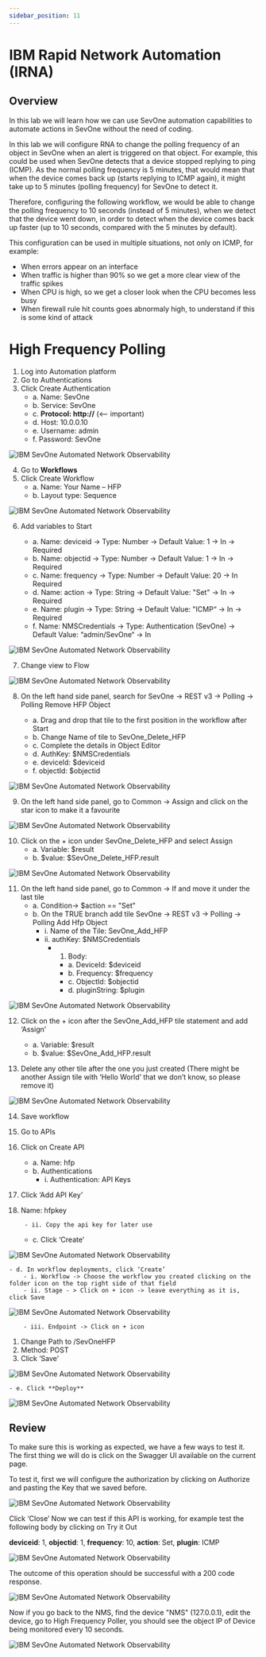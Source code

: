 ```yaml
---
sidebar_position: 11
---
```


# IBM Rapid Network Automation (IRNA)

## Overview
In this lab we will learn how we can use SevOne automation capabilities to automate actions in SevOne without the need of coding.

In this lab we will configure RNA to change the polling frequency of an object in SevOne when an alert is triggered on that object. For example, this could be used when SevOne detects that a device stopped replying to ping (ICMP). As the normal polling frequency is 5 minutes, that would mean that when the device comes back up (starts replying to ICMP again), it might take up to 5 minutes (polling frequency) for SevOne to detect it. 

Therefore, configuring the following workflow, we would be able to change the polling frequency to 10 seconds (instead of 5 minutes), when we detect that the device went down, in order to detect when the device comes back up faster (up to 10 seconds, compared with the 5 minutes by default). 

This configuration can be used in multiple situations, not only on ICMP, for example:
* When errors appear on an interface
* When traffic is higher than 90% so we get a more clear view of the traffic spikes
* When CPU is high, so we get a closer look when the CPU becomes less busy
* When firewall rule hit counts goes abnormaly high, to understand if this is some kind of attack


# High Frequency Polling


1.	Log into Automation platform
2.	Go to Authentications
3.	Click  Create Authentication
    - a. Name: SevOne
    - b. Service: SevOne
    - c. **Protocol: http://** (<-- important)
    - d. Host: 10.0.0.10
    - e. Username: admin
    - f. Password: SevOne
    
![IBM SevOne Automated Network Observability](img/Lab%209%20-%201.png)

4.	Go to **Workflows**
5.	Click Create Workflow
    - a. Name: Your Name – HFP
    - b. Layout type: Sequence

![IBM SevOne Automated Network Observability](img/Lab%209%20-%202.png)

6.	Add variables to Start

    - a. Name: deviceid -> Type: Number -> Default Value: 1 -> In -> Required
    - b. Name: objectid -> Type: Number -> Default Value: 1  -> In -> Required
    - c. Name: frequency -> Type: Number -> Default Value: 20  -> In Required   
    - d. Name: action -> Type: String -> Default Value: "Set"  -> In -> Required
    - e. Name: plugin -> Type: String -> Default Value: "ICMP“ -> In -> Required
    - f. Name: NMSCredentials -> Type: Authentication (SevOne) -> Default Value: “admin/SevOne“ -> In 
    
![IBM SevOne Automated Network Observability](img/Lab%209%20-%203.png)

7.	Change view to Flow 

![IBM SevOne Automated Network Observability](img/Lab%209%20-%204.png)

8.	On the left hand side panel, search for SevOne -> REST v3 -> Polling -> Polling Remove HFP Object

    - a. Drag and drop that tile to the first position in the workflow after Start
    - b. Change Name of tile to SevOne_Delete_HFP
    - c. Complete the details in Object Editor
    - d. AuthKey: $NMSCredentials 
    - e. deviceId: $deviceid
    - f. objectId: $objectid
    
![IBM SevOne Automated Network Observability](img/Lab%209%20-%205.png)

9.	On the left hand side panel, go to Common -> Assign and click on the star icon to make it a favourite

![IBM SevOne Automated Network Observability](img/Lab%209%20-%206.png)

10.	Click on the + icon under SevOne_Delete_HFP and select Assign
    - a. Variable: $result
    - b. $value: $SevOne_Delete_HFP.result
    
![IBM SevOne Automated Network Observability](img/Lab%209%20-%208.png)

11.	On the left hand side panel, go to Common -> If and move it under the last tile 
    - a. Condition-> $action == "Set" 
    - b. On the TRUE branch add tile SevOne -> REST v3 -> Polling -> Polling Add Hfp Object    
        - i. Name of the Tile: SevOne_Add_HFP    
        - ii. authKey: $NMSCredentials
            - 1. Body:
                - a. DeviceId: $deviceid
                - b. Frequency: $frequency
                - c. ObjectId: $objectid
                - d. pluginString: $plugin

![IBM SevOne Automated Network Observability](img/Lab%209%20-%208.png)

12.	Click on the + icon after the SevOne_Add_HFP tile statement and add ‘Assign’
    - a. Variable: $result    
    - b. $value: $SevOne_Add_HFP.result
    
13.	Delete any other tile after the one you just created (There might be another Assign tile with ‘Hello World’ that we don’t know, so please remove it)

![IBM SevOne Automated Network Observability](img/Lab%209%20-%209.png)

14.	Save workflow
16.	Go to APIs
18.	Click on Create API

    - a. Name: hfp    
    - b. Authentications
        - i. Authentication: API Keys
1. Click ‘Add API Key’
2. Name: hfpkey
            
        - ii. Copy the api key for later use
               
    - c. Click ‘Create’
    
![IBM SevOne Automated Network Observability](img/Lab%209%20-%2010.png)

    - d. In workflow deployments, click ‘Create’
        - i. Workflow -> Choose the workflow you created clicking on the folder icon on the top right side of that field
        - ii. Stage - > Click on + icon -> leave everything as it is, click Save
        
![IBM SevOne Automated Network Observability](img/Lab%209%20-%2011.png)

        - iii. Endpoint -> Click on + icon 
        
1. Change Path to /SevOneHFP  
2. Method: POST
3. Click ‘Save’
            
![IBM SevOne Automated Network Observability](img/Lab%209%20-%2012.png)

    - e. Click **Deploy**  

![IBM SevOne Automated Network Observability](img/Lab%209%20-%2013.png)

## Review

To make sure this is working as expected, we have a few ways to test it. The first thing we will do is click on the Swagger UI available on the current page. 

To test it, first we will configure the authorization by clicking on Authorize and pasting the Key that we saved before.

![IBM SevOne Automated Network Observability](img/Lab%209%20-%2014.png)

Click ‘Close’
Now we can test if this API is working, for example test the following body by clicking on Try it Out

  **deviceid**: 1,
  **objectid**: 1,
  **frequency**: 10,
  **action**: Set,
  **plugin**: ICMP

![IBM SevOne Automated Network Observability](img/Lab%209%20-%2015.png)

The outcome of this operation should be successful with a 200 code response.


![IBM SevOne Automated Network Observability](img/Lab%209%20-%2016.png)


Now if you go back to the NMS, find the device "NMS" (127.0.0.1), edit the device, go to High Frequency Poller, you should see the object IP of Device being monitored every 10 seconds.

![IBM SevOne Automated Network Observability](img/Lab%209%20-%2017.png)
